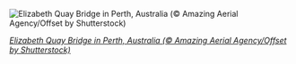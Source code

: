 
![Elizabeth Quay Bridge in Perth, Australia (© Amazing Aerial Agency/Offset by Shutterstock)](https://cn.bing.com//th?id=OHR.QuayBridge_EN-US9006727077_1920x1080.jpg&rf=LaDigue_1920x1080.jpg&pid=hp)

*[Elizabeth Quay Bridge in Perth, Australia (© Amazing Aerial Agency/Offset by Shutterstock)](https://www.bing.com/search?q=Elizabeth+Quay+Bridge&form=hpcapt&filters=HpDate%3a%2220210808_0700%22)*
